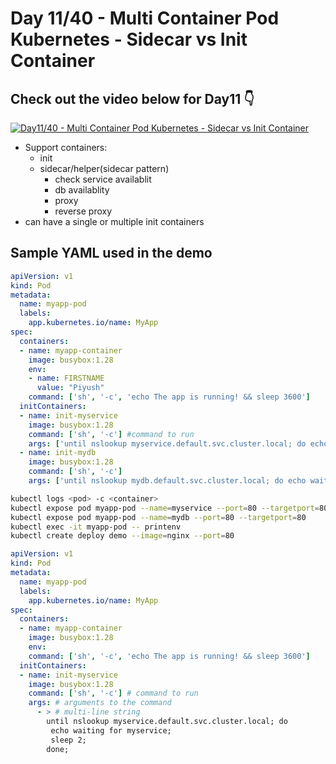 # Day 11/40 - Multi Container Pod Kubernetes - Sidecar vs Init Container

## Check out the video below for Day11 👇

[![Day11/40 - Multi Container Pod Kubernetes - Sidecar vs Init Container](https://img.youtube.com/vi/yRiFq1ykBxc/sddefault.jpg)](https://youtu.be/yRiFq1ykBxc)

- Support containers:
  - init
  - sidecar/helper(sidecar pattern)
    - check service availablit
    - db availablity
    - proxy
    - reverse proxy
- can have a single or multiple init containers
  

## Sample YAML used in the demo

```yaml
apiVersion: v1
kind: Pod
metadata:
  name: myapp-pod
  labels:
    app.kubernetes.io/name: MyApp
spec:
  containers:
  - name: myapp-container
    image: busybox:1.28
    env:
    - name: FIRSTNAME
      value: "Piyush"
    command: ['sh', '-c', 'echo The app is running! && sleep 3600']
  initContainers:
  - name: init-myservice
    image: busybox:1.28
    command: ['sh', '-c'] #command to run
    args: ['until nslookup myservice.default.svc.cluster.local; do echo waiting for myservice; sleep 2; done']
  - name: init-mydb
    image: busybox:1.28
    command: ['sh', '-c']
    args: ['until nslookup mydb.default.svc.cluster.local; do echo waiting for mydb; sleep 2; done']
```
```bash
kubectl logs <pod> -c <container>
kubectl expose pod myapp-pod --name=myservice --port=80 --targetport=80
kubectl expose pod myapp-pod --name=mydb --port=80 --targetport=80
kubectl exec -it myapp-pod -- printenv
kubectl create deploy demo --image=nginx --port=80
```


```yaml
apiVersion: v1
kind: Pod
metadata:
  name: myapp-pod
  labels:
    app.kubernetes.io/name: MyApp
spec:
  containers:
  - name: myapp-container
    image: busybox:1.28
    env:
    command: ['sh', '-c', 'echo The app is running! && sleep 3600']
  initContainers:
  - name: init-myservice
    image: busybox:1.28
    command: ['sh', '-c'] # command to run
    args: # arguments to the command
      - > # multi-line string
        until nslookup myservice.default.svc.cluster.local; do
         echo waiting for myservice;
         sleep 2;
        done;
```
